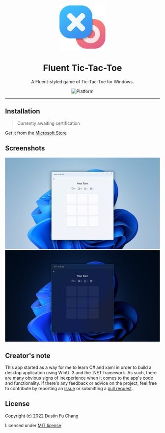 <p align="center">
  <img width="150" align="center" src="Assets/StoreLogo.scale-400.png" />
</p>
<h1 align="center">
  Fluent Tic-Tac-Toe
</h1>

<p align="center">
  A Fluent-styled game of Tic-Tac-Toe for Windows.
</p>
<p align="center">
  <a title="Platform" target="_blank">
	<img src="https://img.shields.io/badge/Platform-Windows-blue" alt="Platform" />
  </a>
</p>

---

## Installation

> Currently awaiting certification

Get it from the [Microsoft Store](https://www.microsoft.com/store/apps/9NPFG5ZPGXZR)


## Screenshots

<div align="center">
	<img src="Assets/Screenshots/ScreenshotLight.png" />
	<img src="Assets/Screenshots/ScreenshotDark.png" />
</div>

## Creator's note
This app started as a way for me to learn C# and xaml in order to build a desktop application using WinUI 3 and the .NET framework. As such, there are many obvious signs of inexperience when it comes to the app's code and functionality. If there's any feedback or advice on the project, feel free to contribute by reporting an [issue](https://github.com/dfchang149/Fluent-Tic-Tac-Toe/issues) or submitting a [pull request](https://github.com/dfchang149/Fluent-Tic-Tac-Toe/pulls).

## License
Copyright (c) 2022 Dustin Fu Chang

Licensed under [MIT license](https://github.com/dfchang149/Fluent-Tic-Tac-Toe/blob/master/LICENSE.md)